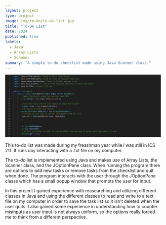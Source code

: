 ```yaml
---
layout: project
type: project
image: img/to-do/to-do-list.jpg
title: "To-Do List"
date: 2024
published: true
labels:
  - Java
  - Array Lists
  - Scanner
summary: "A simple to-do checklist made using Java Scanner class."
---
```

<img class="img-fluid" src="../img/to-do/Screenshot 2025-01-22 201621.png">

This to-do list was made during my freashman year while I was still in ICS 211. It runs uby interacting with a .txt file on my computer.

The to-do list is implemented using Java and makes use of Array Lists, the Scanner class, and the JOptionPane class. When running the program there are options to add new tasks or remove tasks from the checklist and quit when done. The program interacts with the user through the JOptionPane classs which has a small popup window that prompts the user for input.

In this project I gained experience with reasearching and utilizing different classes in Java and using the different classes to read and write to a text file on my computer in order to save the task list so it isn't deleted when the user quits. I also gained some experience in understanding how to counter misinputs as user input is not always uniform, so the options really forced me to think from a different perspective.
